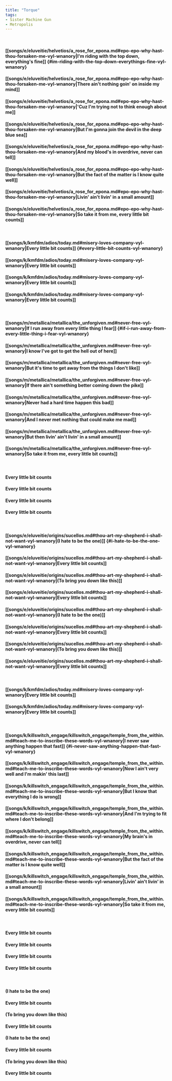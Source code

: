 ```yaml
---
title: "Torque"
tags:
- Sister Machine Gun
- Metropolis
---
```

&nbsp;
#### [[songs/e/eluveitie/helvetios/a_rose_for_epona.md#epo-epo-why-hast-thou-forsaken-me-vyl-wnanory|I'm riding with the top down, everything's fine]] {#im-riding-with-the-top-down-everythings-fine-vyl-wnanory}
#### [[songs/e/eluveitie/helvetios/a_rose_for_epona.md#epo-epo-why-hast-thou-forsaken-me-vyl-wnanory|There ain't nothing goin' on inside my mind]]
#### [[songs/e/eluveitie/helvetios/a_rose_for_epona.md#epo-epo-why-hast-thou-forsaken-me-vyl-wnanory|'Cuz I'm trying not to think enough about me]]
#### [[songs/e/eluveitie/helvetios/a_rose_for_epona.md#epo-epo-why-hast-thou-forsaken-me-vyl-wnanory|But I'm gonna join the devil in the deep blue sea]]
#### [[songs/e/eluveitie/helvetios/a_rose_for_epona.md#epo-epo-why-hast-thou-forsaken-me-vyl-wnanory|And my blood's in overdrive, never can tell]]
#### [[songs/e/eluveitie/helvetios/a_rose_for_epona.md#epo-epo-why-hast-thou-forsaken-me-vyl-wnanory|But the fact of the matter is I know quite well]]
#### [[songs/e/eluveitie/helvetios/a_rose_for_epona.md#epo-epo-why-hast-thou-forsaken-me-vyl-wnanory|Livin' ain't livin' in a small amount]]
#### [[songs/e/eluveitie/helvetios/a_rose_for_epona.md#epo-epo-why-hast-thou-forsaken-me-vyl-wnanory|So take it from me, every little bit counts]]
&nbsp;
#### [[songs/k/kmfdm/adios/today.md#misery-loves-company-vyl-wnanory|Every little bit counts]] {#every-little-bit-counts-vyl-wnanory}
#### [[songs/k/kmfdm/adios/today.md#misery-loves-company-vyl-wnanory|Every little bit counts]]
#### [[songs/k/kmfdm/adios/today.md#misery-loves-company-vyl-wnanory|Every little bit counts]]
#### [[songs/k/kmfdm/adios/today.md#misery-loves-company-vyl-wnanory|Every little bit counts]]
&nbsp;
#### [[songs/m/metallica/metallica/the_unforgiven.md#never-free-vyl-wnanory|If I run away from every little thing I fear]] {#if-i-run-away-from-every-little-thing-i-fear-vyl-wnanory}
#### [[songs/m/metallica/metallica/the_unforgiven.md#never-free-vyl-wnanory|I know I've got to get the hell out of here]]
#### [[songs/m/metallica/metallica/the_unforgiven.md#never-free-vyl-wnanory|But it's time to get away from the things I don't like]]
#### [[songs/m/metallica/metallica/the_unforgiven.md#never-free-vyl-wnanory|If there ain't something better coming down the pike]]
#### [[songs/m/metallica/metallica/the_unforgiven.md#never-free-vyl-wnanory|Never had a hard time happen this bad]]
#### [[songs/m/metallica/metallica/the_unforgiven.md#never-free-vyl-wnanory|And I never met nothing that could make me mad]]
#### [[songs/m/metallica/metallica/the_unforgiven.md#never-free-vyl-wnanory|But then livin' ain't livin' in a small amount]]
#### [[songs/m/metallica/metallica/the_unforgiven.md#never-free-vyl-wnanory|So take it from me, every little bit counts]]
&nbsp;
#### Every little bit counts
#### Every little bit counts
#### Every little bit counts
#### Every little bit counts
&nbsp;
#### [[songs/e/eluveitie/origins/sucellos.md#thou-art-my-shepherd-i-shall-not-want-vyl-wnanory|(I hate to be the one)]] {#i-hate-to-be-the-one-vyl-wnanory}
#### [[songs/e/eluveitie/origins/sucellos.md#thou-art-my-shepherd-i-shall-not-want-vyl-wnanory|Every little bit counts]]
#### [[songs/e/eluveitie/origins/sucellos.md#thou-art-my-shepherd-i-shall-not-want-vyl-wnanory|(To bring you down like this)]]
#### [[songs/e/eluveitie/origins/sucellos.md#thou-art-my-shepherd-i-shall-not-want-vyl-wnanory|Every little bit counts]]
#### [[songs/e/eluveitie/origins/sucellos.md#thou-art-my-shepherd-i-shall-not-want-vyl-wnanory|(I hate to be the one)]]
#### [[songs/e/eluveitie/origins/sucellos.md#thou-art-my-shepherd-i-shall-not-want-vyl-wnanory|Every little bit counts]]
#### [[songs/e/eluveitie/origins/sucellos.md#thou-art-my-shepherd-i-shall-not-want-vyl-wnanory|(To bring you down like this)]]
#### [[songs/e/eluveitie/origins/sucellos.md#thou-art-my-shepherd-i-shall-not-want-vyl-wnanory|Every little bit counts]]
&nbsp;
#### [[songs/k/kmfdm/adios/today.md#misery-loves-company-vyl-wnanory|Every little bit counts]]
#### [[songs/k/kmfdm/adios/today.md#misery-loves-company-vyl-wnanory|Every little bit counts]]
&nbsp;
#### [[songs/k/killswitch_engage/killswitch_engage/temple_from_the_within.md#teach-me-to-inscribe-these-words-vyl-wnanory|I never saw anything happen that fast]] {#i-never-saw-anything-happen-that-fast-vyl-wnanory}
#### [[songs/k/killswitch_engage/killswitch_engage/temple_from_the_within.md#teach-me-to-inscribe-these-words-vyl-wnanory|Now I ain't very well and I'm makin' this last]]
#### [[songs/k/killswitch_engage/killswitch_engage/temple_from_the_within.md#teach-me-to-inscribe-these-words-vyl-wnanory|But I know that everything I do is wrong]]
#### [[songs/k/killswitch_engage/killswitch_engage/temple_from_the_within.md#teach-me-to-inscribe-these-words-vyl-wnanory|And I'm trying to fit where I don't belong]]
#### [[songs/k/killswitch_engage/killswitch_engage/temple_from_the_within.md#teach-me-to-inscribe-these-words-vyl-wnanory|My brain's in overdrive, never can tell]]
#### [[songs/k/killswitch_engage/killswitch_engage/temple_from_the_within.md#teach-me-to-inscribe-these-words-vyl-wnanory|But the fact of the matter is I know quite well]]
#### [[songs/k/killswitch_engage/killswitch_engage/temple_from_the_within.md#teach-me-to-inscribe-these-words-vyl-wnanory|Livin' ain't livin' in a small amount]]
#### [[songs/k/killswitch_engage/killswitch_engage/temple_from_the_within.md#teach-me-to-inscribe-these-words-vyl-wnanory|So take it from me, every little bit counts]]
&nbsp;
#### Every little bit counts
#### Every little bit counts
#### Every little bit counts
#### Every little bit counts
&nbsp;
#### (I hate to be the one)
#### Every little bit counts
#### (To bring you down like this)
#### Every little bit counts
#### (I hate to be the one)
#### Every little bit counts
#### (To bring you down like this)
#### Every little bit counts
